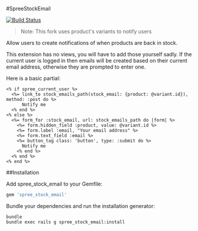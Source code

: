 #SpreeStockEmail

[![Build Status](https://travis-ci.org/tiagoamaro/spree_stock_email.png?branch=2-1-stable)](https://travis-ci.org/tiagoamaro/spree_stock_email)

> Note:
> This fork uses product's variants to notify users

Allow users to create notifications of when products are back in stock.

This extension has no views, you will have to add those yourself sadly. If the current user is logged in then emails will be created based on their current email address, otherwise they are prompted to enter one.

Here is a basic partial:

```erb
<% if spree_current_user %>
  <%= link_to stock_emails_path(stock_email: {product: @variant.id}), method: :post do %>
      Notify me
  <% end %>
<% else %>
  <%= form_for :stock_email, url: stock_emails_path do |form| %>
    <%= form.hidden_field :product, value: @variant.id %>
    <%= form.label :email, "Your email address" %>
    <%= form.text_field :email %>
    <%= button_tag class: 'button', type: :submit do %>
      Notify me
    <% end %>
  <% end %>
<% end %>
```

##Installation

Add spree_stock_email to your Gemfile:

```ruby
gem 'spree_stock_email'
```

Bundle your dependencies and run the installation generator:

```shell
bundle
bundle exec rails g spree_stock_email:install
```
